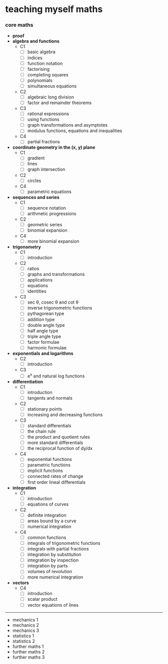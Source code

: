 # teaching myself maths

### core maths

- **proof**
- **algebra and functions**  
  - C1
    - [ ] basic algebra
    - [ ] indices
    - [ ] function notation
    - [ ] factorising
    - [ ] completing squares
    - [ ] polynomials
    - [ ] simultaneous equations
  - C2
    - [ ] algebraic long division
    - [ ] factor and remainder theorems
  - C3
    - [ ] rational expressions
    - [ ] using functions
    - [ ] graph transformations and asymptotes
    - [ ] modulus functions, equations and inequalities
  - C4
    - [ ] partial fractions  
- **coordinate geometry in the (x, y) plane**  
  - C1
    - [ ] gradient
    - [ ] lines
    - [ ] graph intersection
  - C2
    - [ ] circles
  - C4
    - [ ] parametric equations  
- **sequences and series**  
  - C1
    - [ ] sequence notation
    - [ ] arithmetic progressions
  - C2
    - [ ] geometric series
    - [ ] binomial expansion
  - C4
    - [ ] more binomial expansion  
- **trigonometry**  
  - C1
    - [ ] introduction
  - C2
    - [ ] ratios
    - [ ] graphs and transformations
    - [ ] applications
    - [ ] equations
    - [ ] identities
  - C3
    - [ ] sec θ, cosec θ and cot θ
    - [ ] inverse trigonometric functions
    - [ ] pythagorean type
    - [ ] addition type
    - [ ] double angle type
    - [ ] half angle type
    - [ ] triple angle type
    - [ ] factor formulae
    - [ ] harmonic formulae  
- **exponentials and logarithms**  
  - C2
    - [ ] introduction
  - C3
    - [ ] e<sup>x</sup> and natural log functions  
- **differentiation**  
  - C1
    - [ ] introduction
    - [ ] tangents and normals
  - C2
    - [ ] stationary points
    - [ ] increasing and decreasing functions
  - C3
    - [ ] standard differentials
    - [ ] the chain rule
    - [ ] the product and quotient rules
    - [ ] more standard differentials
    - [ ] the reciprocal function of dy/dx
  - C4
    - [ ] exponential functions
    - [ ] parametric functions
    - [ ] implicit functions
    - [ ] connected rates of change
    - [ ] first order lineal differentials  
- **integration**  
  - C1
    - [ ] introduction
    - [ ] equations of curves
  - C2
    - [ ] definite integration
    - [ ] areas bound by a curve
    - [ ] numerical integration
  - C4
    - [ ] common functions
    - [ ] integrals of trigonometric functions
    - [ ] integrals with partial fractions
    - [ ] integration by substitution
    - [ ] integration by inspection
    - [ ] integration by parts
    - [ ] volumes of revolution
    - [ ] more numerical integration  
- **vectors**  
  - C4
    - [ ] introduction
    - [ ] scalar product
    - [ ] vector equations of lines

----

- mechanics 1
- mechanics 2
- mechanics 3
- statistics 1
- statistics 2
- further maths 1
- further maths 2
- further maths 3
